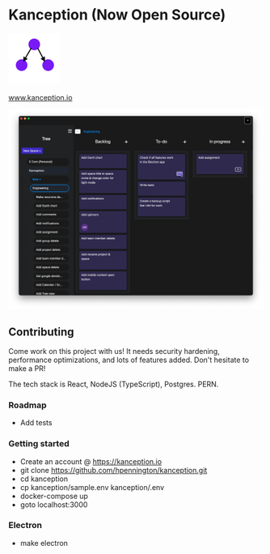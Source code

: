 # Kanception (Now Open Source)
![Logo](https://github.com/hpennington/kanception/blob/master/marketing/src/images/logo.png)

www.kanception.io

![Logo](https://github.com/hpennington/kanception/blob/master/marketing/src/images/kanception.png)

## Contributing

Come work on this project with us! It needs security hardening, performance optimizations, and lots of features added. Don't hesitate to make a PR!

The tech stack is React, NodeJS (TypeScript), Postgres. PERN.

### Roadmap

  - Add tests

### Getting started

 - Create an account @ https://kanception.io
 - git clone https://github.com/hpennington/kanception.git
 - cd kanception
 - cp kanception/sample.env kanception/.env
 - docker-compose up
 - goto localhost:3000

### Electron
 - make electron
